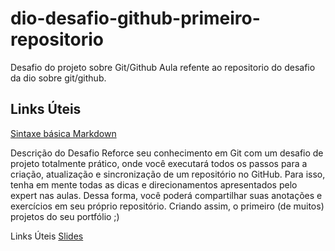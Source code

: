 # dio-desafio-github-primeiro-repositorio
Desafio do projeto sobre Git/Github
Aula refente ao repositorio do desafio da dio sobre git/github.

## Links Úteis
[Sintaxe básica Markdown](https://www.markdownguide.org/basic-syntax/)

Descrição do Desafio
Reforce seu conhecimento em Git com um desafio de projeto totalmente prático, onde você executará todos os passos para a criação, atualização e sincronização de um repositório no GitHub. Para isso, tenha em mente todas as dicas e direcionamentos apresentados pelo expert nas aulas. Dessa forma, você poderá compartilhar suas anotações e exercícios em seu próprio repositório. Criando assim, o primeiro (de muitos) projetos do seu portfólio ;)

Links Úteis
[Slides](https://drive.google.com/file/d/1IZu0qohv1JOmxjEra1lknDiiStU68bl4/view?usp=sharing)
